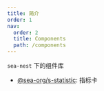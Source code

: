```yaml
---
title: 简介
order: 1
nav:
  order: 2
  title: Components
  path: /components
---
```


`sea-nest` 下的组件库

- [@sea-org/s-statistic](/components/basic/statistic)<!-- @IGNORE PREVIOUS: link -->: 指标卡
